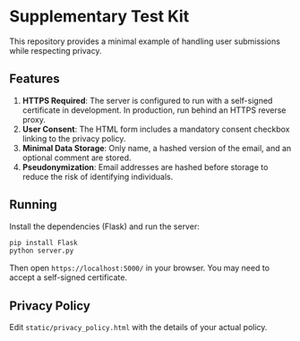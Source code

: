 # Supplementary Test Kit

This repository provides a minimal example of handling user submissions while respecting privacy.

## Features

1. **HTTPS Required**: The server is configured to run with a self-signed certificate in development. In production, run behind an HTTPS reverse proxy.
2. **User Consent**: The HTML form includes a mandatory consent checkbox linking to the privacy policy.
3. **Minimal Data Storage**: Only name, a hashed version of the email, and an optional comment are stored.
4. **Pseudonymization**: Email addresses are hashed before storage to reduce the risk of identifying individuals.

## Running

Install the dependencies (Flask) and run the server:

```bash
pip install Flask
python server.py
```

Then open `https://localhost:5000/` in your browser. You may need to accept a self-signed certificate.

## Privacy Policy

Edit `static/privacy_policy.html` with the details of your actual policy.
